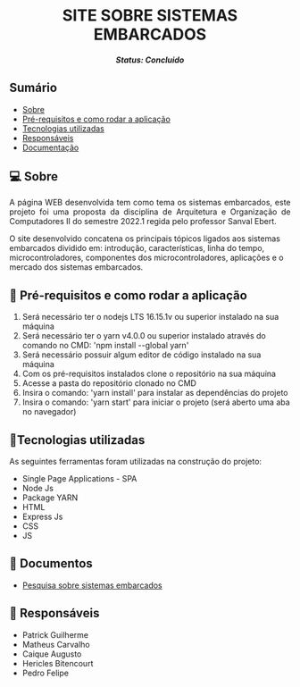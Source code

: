 <h1 align="center">SITE SOBRE SISTEMAS EMBARCADOS</h1><!--Nome curto e objetivo-->
<h5 align="center">Status: Concluido </h5><!--Concluido, Em andamento ou Finalizado-->


<h2>Sumário</h2>
<!--Sumário que leva as sessões do readme-->
<ul>
    <li><a href="#sobre">Sobre</a></li>
    <li><a href="#prereq">Pré-requisitos e como rodar a aplicação</a></li>
    <li><a href="#tec">Tecnologias utilizadas</a></li>
    <li><a href="#autor">Responsáveis</a></li>
    <li><a href="#doc">Documentação</a></li>
</ul>


<h2 id="sobre">💻 Sobre</h2>
<!--Descrição do contexto e produto do projeto - Consulte o documento F001-NDSI-Levantamento de Macro Requisitos-->
<p align="justify">
A página WEB desenvolvida tem como tema os sistemas embarcados, este projeto foi uma proposta da disciplina de Arquitetura e Organização de Computadores II do semestre 2022.1 regida pelo professor Sanval Ebert.
</p>
<p>
O site desenvolvido concatena os principais tópicos ligados aos sistemas embarcados dividido em: introdução, características, linha do tempo, microcontroladores, componentes dos microcontroladores, aplicações e o mercado dos sistemas embarcados.
</p>


<h2 id="prereq">📀 Pré-requisitos e como rodar a aplicação</h2>
<!--Descrição do pré requisito de instalação na maquina em forma de passo a passo-->
<ol>
    <li>Será necessário ter o nodejs LTS 16.15.1v ou superior instalado na sua máquina</li>
    <li>Será necessário ter o yarn v4.0.0 ou superior instalado através do comando no CMD: 'npm install --global yarn' </li>
    <li>Será necessário possuir algum editor de código instalado na sua máquina</li>
    <li>Com os pré-requisitos instalados clone o repositório na sua máquina</li>
    <li>Acesse a pasta do repositório clonado no CMD</li>
    <li>Insira o comando: 'yarn install' para instalar as dependências do projeto </li>
    <li>Insira o comando: 'yarn start' para iniciar o projeto (será aberto uma aba no navegador)</li>

</ol>


<h2 id="tec">🔨Tecnologias utilizadas</h2>
<!--Descrição das tecnologias utilizadas (linguagem, biblioteca, framework etc)-->
<p>As seguintes ferramentas foram utilizadas na construção do projeto:</p>
<ul>
    <li>Single Page Applications - SPA</li>
    <li>Node Js</li>
    <li>Package YARN</li>
    <li>HTML</li>
    <li>Express Js</li>
    <li>CSS</li>
    <li>JS</li>
</ul>


<h2 id="doc">📖 Documentos</h2>
<ul>
  <li><a href="https://docs.google.com/document/d/1EZDCoZu0S9y6QLZ2JBDsU9UBixwEyxdTG0qXQgDAIP0/edit?usp=sharing">Pesquisa sobre sistemas embarcados</a></li>
</ul>


<h2 id="autor">👦 Responsáveis</h2>
<!--Listagem dos responsáveis pelo projeto-->
<ul>
   <li>Patrick Guilherme</li>
   <li>Matheus Carvalho</li>
   <li>Caique Augusto</li>
   <li>Hericles Bitencourt</li>
  <li>Pedro Felipe</li>
<ul>
